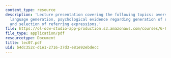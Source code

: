 ```yaml
---
content_type: resource
description: 'Lecture presentation covering the following topics: overview of natural
  language generation, psychological evidence regarding generation of referring expressions,
  and selection of referring expressions.'
file: https://ol-ocw-studio-app-production.s3.amazonaws.com/courses/6-892-computational-models-of-discourse-spring-2004/b4dc352cd1e1271637d3e81e92ebdecc_lec07.pdf
file_type: application/pdf
resourcetype: Document
title: lec07.pdf
uid: b4dc352c-d1e1-2716-37d3-e81e92ebdecc
---
```

